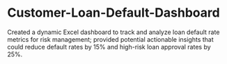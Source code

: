 # Customer-Loan-Default-Dashboard
Created a dynamic Excel dashboard to track and analyze loan default rate metrics for risk management; provided potential actionable insights that could reduce default rates by 15% and high-risk loan approval rates by 25%.
